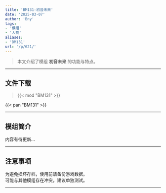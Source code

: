```yaml
---
title: 'BM131-初音未来'
date: '2025-03-07'
author: 'Bny'
tags:
- '模组'
- '人物'
aliases:
- 'BM131'
url: '/p/621/'
---
```


> 本文介绍了模组 **初音未来** 的功能与特点。

---

## 文件下载  

> {{< mod "BM131" >}}  

{{< pan "BM131" >}}  

---

## 模组简介

>  
内容有待更新...  

---

## 注意事项

>  
为避免损坏存档，使用前请备份游戏数据。  
可能与其他模组存在冲突，建议单独测试。  

---

